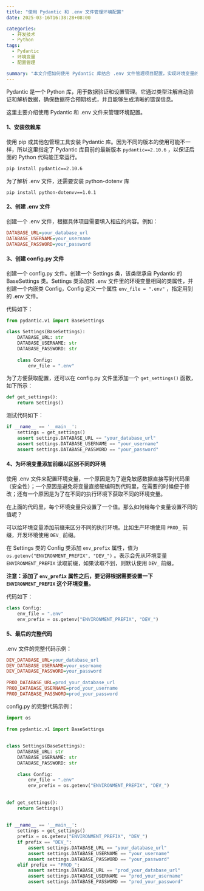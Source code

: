 ```yaml
---
title: "使用 Pydantic 和 .env 文件管理环境配置"
date: 2025-03-16T16:38:28+08:00

categories:
  - 开发技术
  - Python
tags:
  - Pydantic
  - 环境变量
  - 配置管理

summary: "本文介绍如何使用 Pydantic 库结合 .env 文件管理项目配置，实现环境变量的自动加载和类型验证，支持跨环境配置切换，避免硬编码敏感信息。"
---
```



Pydantic 是一个 Python 库，用于数据验证和设置管理。它通过类型注解自动验证和解析数据，确保数据符合预期格式，并且能够生成清晰的错误信息。

这里主要介绍使用 Pydantic 和 .env 文件来管理环境配置。

#### **1、安装依赖库**

使用 pip 或其他包管理工具安装 Pydantic 库。因为不同的版本的使用可能不一样，所以这里指定了 Pydantic 库目前的最新版本 `pydantic==2.10.6` ，以保证后面的 Python 代码能正常运行。

```sh
pip install pydantic==2.10.6
```

为了解析 .env 文件，还需要安装 python-dotenv 库

```shell
pip install python-dotenvv==1.0.1
```

#### **2、创建 .env 文件**

创建一个 .env 文件，根据具体项目需要填入相应的内容。例如：

```ini
DATABASE_URL=your_database_url
DATABASE_USERNAME=your_username
DATABASE_PASSWORD=your_password
```

#### **3、创建 config.py 文件**

创建一个 config.py 文件。创建一个 Settings 类，该类继承自 Pydantic 的 BaseSettings 类。Settings 类添加和 .env 文件里的环境变量相同的类属性，并创建一个内嵌类 Config，Config 定义一个属性 `env_file = ".env"` ，指定用到的 .env 文件。

代码如下：

```python
from pydantic.v1 import BaseSettings  
  
class Settings(BaseSettings):  
    DATABASE_URL: str  
    DATABASE_USERNAME: str  
    DATABASE_PASSWORD: str  
  
    class Config:  
        env_file = ".env"
```

为了方便获取配置，还可以在 config.py 文件里添加一个 `get_settings()` 函数，如下所示：

```python
def get_settings():  
    return Settings()
```

测试代码如下：

```python
if __name__ == '__main__':  
    settings = get_settings()  
    assert settings.DATABASE_URL == "your_database_url"  
    assert settings.DATABASE_USERNAME == "your_username"  
    assert settings.DATABASE_PASSWORD == "your_password"
```

#### **4、为环境变量添加前缀以区别不同的环境**

使用 .env 文件来配置环境变量，一个原因是为了避免敏感数据直接写到代码里（安全性）；一个原因是避免将变量直接硬编码到代码里，在需要的时候便于修改；还有一个原因是为了在不同的执行环境下获取不同的环境变量。

在上面的代码里，每个环境变量只设置了一个值。那么如何给每个变量设置不同的值呢？

可以给环境变量添加前缀来区分不同的执行环境。比如生产环境使用 `PROD_` 前缀，开发环境使用 `DEV_` 前缀。

在 Settings 类的 Config 类添加 `env_prefix` 属性，值为 `os.getenv("ENVIRONMENT_PREFIX", "DEV_")` 。表示会先从环境变量 `ENVIRONMENT_PREFIX` 读取前缀，如果读取不到，则默认使用 `DEV_` 前缀。

**注意：添加了  `env_prefix` 属性之后，要记得根据需要设置一下 `ENVIRONMENT_PREFIX` 这个环境变量。**

代码如下：

```python
class Config:  
    env_file = ".env"  
    env_prefix = os.getenv("ENVIRONMENT_PREFIX", "DEV_")
```

#### **5、最后的完整代码**

.env 文件的完整代码示例：

```ini
DEV_DATABASE_URL=your_database_url  
DEV_DATABASE_USERNAME=your_username  
DEV_DATABASE_PASSWORD=your_password  
  
PROD_DATABASE_URL=prod_your_database_url  
PROD_DATABASE_USERNAME=prod_your_username  
PROD_DATABASE_PASSWORD=prod_your_password
```

config.py 的完整代码示例：

```python
import os  
  
from pydantic.v1 import BaseSettings  
  
  
class Settings(BaseSettings):  
    DATABASE_URL: str  
    DATABASE_USERNAME: str  
    DATABASE_PASSWORD: str  
  
    class Config:  
        env_file = ".env"  
        env_prefix = os.getenv("ENVIRONMENT_PREFIX", "DEV_")  
  
  
def get_settings():  
    return Settings()  
  
  
if __name__ == '__main__':  
    settings = get_settings()  
    prefix = os.getenv("ENVIRONMENT_PREFIX", "DEV_")  
    if prefix == "DEV_":  
        assert settings.DATABASE_URL == "your_database_url"  
        assert settings.DATABASE_USERNAME == "your_username"  
        assert settings.DATABASE_PASSWORD == "your_password"  
    elif prefix == "PROD_":  
        assert settings.DATABASE_URL == "prod_your_database_url"  
        assert settings.DATABASE_USERNAME == "prod_your_username"  
        assert settings.DATABASE_PASSWORD == "prod_your_password"
```